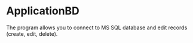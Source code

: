 # ApplicationBD
The program allows you to connect to MS SQL database and edit records (create, edit, delete).

